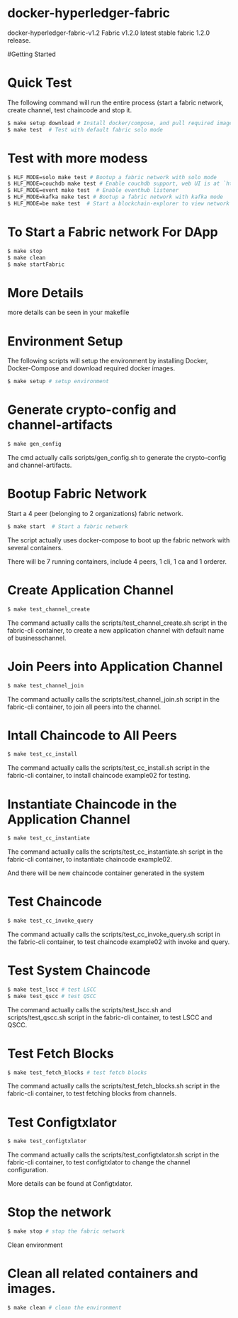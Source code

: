 docker-hyperledger-fabric
====
docker-hyperledger-fabric-v1.2
Fabric v1.2.0	latest stable fabric 1.2.0 release.

#Getting Started

# Quick Test
The following command will run the entire process (start a fabric network, create channel, test chaincode and stop it.

```sh
$ make setup download # Install docker/compose, and pull required images
$ make test  # Test with default fabric solo mode
```

# Test with more modess

```sh
$ HLF_MODE=solo make test # Bootup a fabric network with solo mode
$ HLF_MODE=couchdb make test # Enable couchdb support, web UI is at `http://localhost:5984/_utils`
$ HLF_MODE=event make test  # Enable eventhub listener
$ HLF_MODE=kafka make test # Bootup a fabric network with kafka mode
$ HLF_MODE=be make test  # Start a blockchain-explorer to view network info
```

# To Start a Fabric network For DApp

```sh
$ make stop
$ make clean 
$ make startFabric
```

# More Details
more details can be seen in your makefile

# Environment Setup

The following scripts will setup the environment by installing Docker, Docker-Compose and download required docker images.
```sh
$ make setup # setup environment
```
# Generate crypto-config and channel-artifacts
```sh
$ make gen_config
```
The cmd actually calls scripts/gen_config.sh to generate the crypto-config and channel-artifacts.

# Bootup Fabric Network

Start a 4 peer (belonging to 2 organizations) fabric network.
```sh
$ make start  # Start a fabric network
```
The script actually uses docker-compose to boot up the fabric network with several containers.

There will be 7 running containers, include 4 peers, 1 cli, 1 ca and 1 orderer.

# Create Application Channel
```sh
$ make test_channel_create 
```
The command actually calls the scripts/test_channel_create.sh script in the fabric-cli container, to create a new application channel with default name of businesschannel.

# Join Peers into Application Channel
```sh
$ make test_channel_join 
```
The command actually calls the scripts/test_channel_join.sh script in the fabric-cli container, to join all peers into the channel.

# Intall Chaincode to All Peers

```sh
$ make test_cc_install
```
The command actually calls the scripts/test_cc_install.sh script in the fabric-cli container, to install chaincode example02 for testing.

# Instantiate Chaincode in the Application Channel
```sh
$ make test_cc_instantiate
```
The command actually calls the scripts/test_cc_instantiate.sh script in the fabric-cli container, to instantiate chaincode example02.

And there will be new chaincode container generated in the system

# Test Chaincode

```sh
$ make test_cc_invoke_query
```
The command actually calls the scripts/test_cc_invoke_query.sh script in the fabric-cli container, to test chaincode example02 with invoke and query.

# Test System Chaincode

```sh
$ make test_lscc # test LSCC
$ make test_qscc # test QSCC
```

The command actually calls the scripts/test_lscc.sh and scripts/test_qscc.sh script in the fabric-cli container, to test LSCC and QSCC.

# Test Fetch Blocks

```sh
$ make test_fetch_blocks # test fetch blocks
```
The command actually calls the scripts/test_fetch_blocks.sh script in the fabric-cli container, to test fetching blocks from channels.

# Test Configtxlator
```sh
$ make test_configtxlator
```
The command actually calls the scripts/test_configtxlator.sh script in the fabric-cli container, to test configtxlator to change the channel configuration.

More details can be found at Configtxlator.

# Stop the network
```sh
$ make stop # stop the fabric network
```
Clean environment

# Clean all related containers and images.
```sh
$ make clean # clean the environment
```

